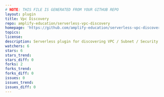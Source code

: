 ```yaml
---
# NOTE: THIS FILE IS GENERATED FROM YOUR GITHUB REPO
layout: plugin
title: Vpc Discovery
repo: amplify-education/serverless-vpc-discovery
homepage: 'https://github.com/amplify-education/serverless-vpc-discovery'
topics: 
license: 
description: Serverless plugin for discovering VPC / Subnet / Security Group configuration by name.
watchers: 6
stars: 6
stars_trend: 
stars_diff: 0
forks: 2
forks_trend: 
forks_diff: 0
issues: 0
issues_trend: 
issues_diff: 0
---
```

